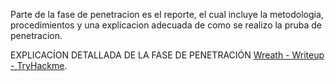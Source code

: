 Parte de la fase de penetracion es el reporte, el cual incluye la metodologia, procedimientos y una explicacion adecuada de como se realizo la pruba de penetracion.

EXPLICACÍON DETALLADA DE LA FASE DE PENETRACIÓN [Wreath - Writeup - TryHackme](https://hacknotes.github.io/tryhackme/wreathWriteUp/).
